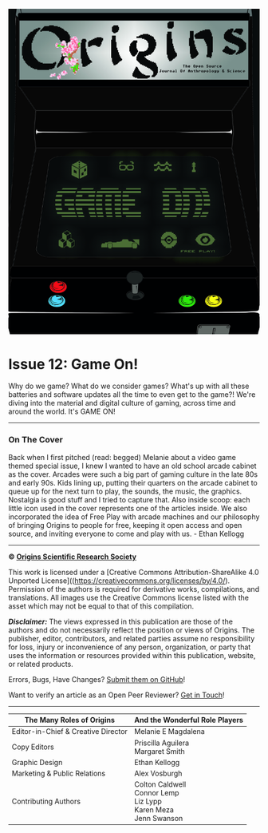 ![arcade style cover](cover-issue-12.jpg)

# Issue 12: Game On!

Why do we game? What do we consider games? What's up with all these batteries and software updates all the time to even get to the game?! We're diving into the material and digital culture of gaming, across time and around the world. It's GAME ON!

---

### On The Cover

Back when I first pitched (read: begged) Melanie about a video game themed special issue, I knew I wanted to have an old school arcade cabinet as the cover. Arcades were such a big part of gaming culture in the late 80s and early 90s. Kids lining up, putting their quarters on the arcade cabinet to queue up for the next turn to play, the sounds, the music, the graphics. Nostalgia is good stuff and I tried to capture that. Also inside scoop: each little icon used in the cover represents one of the articles inside. We also incorporated the idea of Free Play with arcade machines and our philosophy of bringing Origins to people for free, keeping it open access and open source, and inviting everyone to come and play with us. - Ethan Kellogg

---

**© [Origins Scientific Research Society](http://www.knowyourorigins.org)**

This work is licensed under a [Creative Commons Attribution-ShareAlike 4.0 Unported License]((https://creativecommons.org/licenses/by/4.0/). Permission of the authors is required for derivative works, compilations, and translations. All images use the Creative Commons license listed with the asset which may not be equal to that of this compilation.

***Disclaimer:*** The views expressed in this publication are those of the authors and do not necessarily reflect the position or views of Origins. The publisher, editor, contributors, and related parties assume no responsibility for loss, injury or inconvenience of any person, organization, or party that uses the information or resources provided within this publication, website, or related products.

Errors, Bugs, Have Changes? [Submit them on GitHub](https://github.com/OriginsSRS/journal-issue-012/issues)!

Want to verify an article as an Open Peer Reviewer? [Get in Touch](mailto:editor@knowyourorigins.org)!

---

| The Many Roles of Origins | And the Wonderful Role Players |
| -- | -- |
| Editor-in-Chief & Creative Director | Melanie E Magdalena |
| Copy Editors | Priscilla Aguilera<br>Margaret Smith |
| Graphic Design | Ethan Kellogg |
| Marketing & Public Relations | Alex Vosburgh |
| Contributing Authors | Colton Caldwell<br>Connor Lemp<br>Liz Lypp<br>Karen Meza<br>Jenn Swanson |
